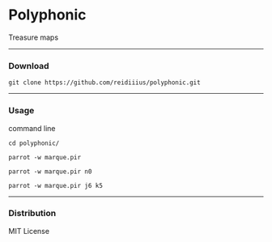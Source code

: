 # Polyphonic
Treasure maps

---

### Download

    git clone https://github.com/reidiiius/polyphonic.git

---

### Usage
command line

    cd polyphonic/

    parrot -w marque.pir

    parrot -w marque.pir n0

    parrot -w marque.pir j6 k5

---

### Distribution
MIT License

